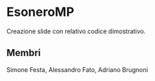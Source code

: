 # EsoneroMP
Creazione slide con relativo codice dimostrativo.

## Membri
Simone Festa, Alessandro Fato, Adriano Brugnoni

